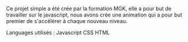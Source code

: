 Ce projet simple a été crée par la formation MGK, elle a pour but de travailler sur le javascript, nous avons crée une animation qui a pour but premier de s'accélérer à chaque nouveau niveau. 

Languages utilisés : 
Javascript
CSS
HTML